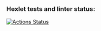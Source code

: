 ### Hexlet tests and linter status:
[![Actions Status](https://github.com/Cersinss/frontend-project-44/actions/workflows/hexlet-check.yml/badge.svg)](https://github.com/Cersinss/frontend-project-44/actions)
